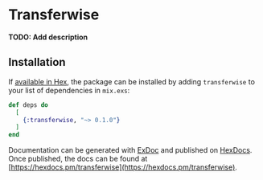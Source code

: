 # Transferwise

**TODO: Add description**

## Installation

If [available in Hex](https://hex.pm/docs/publish), the package can be installed
by adding `transferwise` to your list of dependencies in `mix.exs`:

```elixir
def deps do
  [
    {:transferwise, "~> 0.1.0"}
  ]
end
```

Documentation can be generated with [ExDoc](https://github.com/elixir-lang/ex_doc)
and published on [HexDocs](https://hexdocs.pm). Once published, the docs can
be found at [https://hexdocs.pm/transferwise](https://hexdocs.pm/transferwise).

